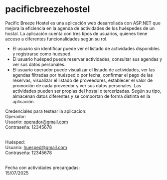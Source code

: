 # pacificbreezehostel

Pacific Breeze Hostel es una aplicación web desarrollada con ASP.NET que mejora la eficiencia en la agenda de actividades de los huéspedes de un hostal.
La aplicación cuenta con tres tipos de usuarios, quienes tiene acceso a diferentes funcionalidades según su rol.
- El usuario sin identificar puede ver el listado de actividades disponibles y registrarse como huésped.
- El usuario huésped puede reservar actividades, consultar sus agendas y ver sus datos personales.
- El usuario operador puede visualizar el listado de actividades, ver las agendas filtradas por huésped o por fecha, confirmar el pago de las reservas, visualizar el listado de proveedores, establecer el valor de promoción de cada proveedor y ver sus datos personales.
Las actividades pueden ser propias del hostal o tercerizadas. Según su tipo, almacenan datos diferentes y se comportan de forma distinta en la aplicación.

Credenciales para testear la aplicacion:<br/>
Operador:<br/>
Usuario: operador@gmail.com<br/>
Contraseña: 12345678<br/><br/>

Huésped:<br/>
Usuario: huesped@gmail.com<br/>
Contraseña: 12345678<br/><br/>

Fecha con actividades precargadas:<br/>
15/07/2025<br/>
